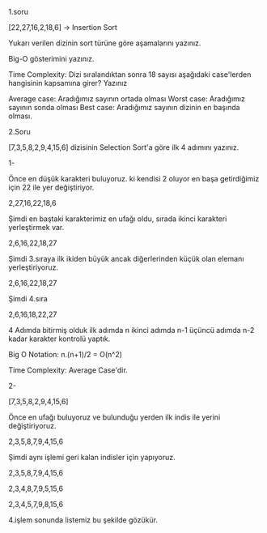 1.soru

[22,27,16,2,18,6] -> Insertion Sort

Yukarı verilen dizinin sort türüne göre aşamalarını yazınız.

Big-O gösterimini yazınız.

Time Complexity: Dizi sıralandıktan sonra 18 sayısı aşağıdaki case'lerden hangisinin kapsamına girer? Yazınız

Average case: Aradığımız sayının ortada olması
Worst case: Aradığımız sayının sonda olması
Best case: Aradığımız sayının dizinin en başında olması.


2.Soru

[7,3,5,8,2,9,4,15,6] dizisinin Selection Sort'a göre ilk 4 adımını yazınız.


1- 

Önce en düşük karakteri buluyoruz. ki kendisi 2 oluyor en başa getirdiğimiz için 22 ile
yer değiştiriyor.

2,27,16,22,18,6

Şimdi en baştaki karakterimiz en ufağı oldu, sırada ikinci karakteri yerleştirmek var.

2,6,16,22,18,27

Şimdi 3.sıraya ilk ikiden büyük ancak diğerlerinden küçük olan elemanı yerleştiriyoruz.

2,6,16,22,18,27

Şimdi 4.sıra

2,6,16,18,22,27

4 Adımda bitirmiş olduk ilk adımda n ikinci adımda n-1 üçüncü adımda n-2 kadar karakter kontrolü yaptık.

Big O Notation: n.(n+1)/2 = O(n^2)

Time Complexity: Average Case'dir.


2-

[7,3,5,8,2,9,4,15,6]

Önce en ufağı buluyoruz ve bulunduğu yerden ilk indis ile yerini değiştiriyoruz.

2,3,5,8,7,9,4,15,6

Şimdi aynı işlemi geri kalan indisler için yapıyoruz.

2,3,5,8,7,9,4,15,6

2,3,4,8,7,9,5,15,6

2,3,4,5,7,9,8,15,6

4.işlem sonunda listemiz bu şekilde gözükür.